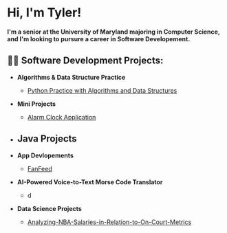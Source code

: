 <h1>Hi, I'm Tyler!</h1>
<b>I'm a senior at the University of Maryland majoring in Computer Science, and I'm looking to pursure a career in Software Developement.</b>

<h2>👨‍💻 Software Development Projects:</h2>


- <b>Algorithms & Data Structure Practice</b>
  - [Python Practice with Algorithms and Data Structures](https://github.com/TylerBraisted/AlgorithmsPractice.git)
- <b>Mini Projects</b>
  -  [Alarm Clock Application](https://github.com/TylerBraisted/AlarmClockProject.git)
- <b>Java Projects</b>
  -
- <b>App Devlopements</b>
  -  [FanFeed](https://github.com/TylerBraisted/Fanfeed.git)
- <b>AI-Powered Voice-to-Text Morse Code Translator</b>
  - d

- <b>Data Science Projects</b>
  - [Analyzing-NBA-Salaries-in-Relation-to-On-Court-Metrics](https://github.com/TylerBraisted/Analyzing-NBA-Salaries-in-Relation-to-On-Court-Metrics.git)
